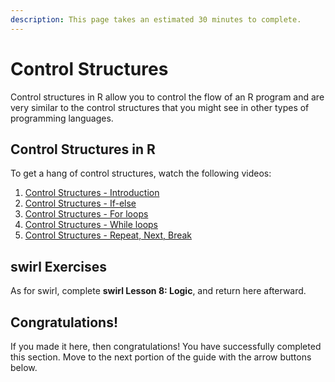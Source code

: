 ```yaml
---
description: This page takes an estimated 30 minutes to complete.
---
```


# Control Structures

Control structures in R allow you to control the flow of an R program and are very similar to the control structures that you might see in other types of programming languages.

## Control Structures in R

To get a hang of control structures, watch the following videos:

1. [Control Structures - Introduction](https://www.coursera.org/learn/r-programming/lecture/8B52C/control-structures-introduction)
2. [Control Structures - If-else](https://www.coursera.org/learn/r-programming/lecture/PDOOA/control-structures-if-else)
3. [Control Structures - For loops](https://www.coursera.org/learn/r-programming/lecture/baydC/control-structures-for-loops)
4. [Control Structures - While loops](https://www.coursera.org/learn/r-programming/lecture/WWXg6/control-structures-while-loops)
5. [Control Structures - Repeat, Next, Break](https://www.coursera.org/learn/r-programming/lecture/4osPq/control-structures-repeat-next-break)

## swirl Exercises

As for swirl, complete **swirl Lesson 8: Logic**, and return here afterward.

## Congratulations!

If you made it here, then congratulations! You have successfully completed this section. Move to the next portion of the guide with the arrow buttons below.
